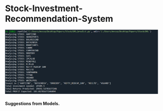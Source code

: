 # Stock-Investment-Recommendation-System
![alt text](https://github.com/mvssanjay007/Stock-Investment-Recommendation-System/blob/main/Predict_result.png?raw=true)
#### Suggestions from Models.
